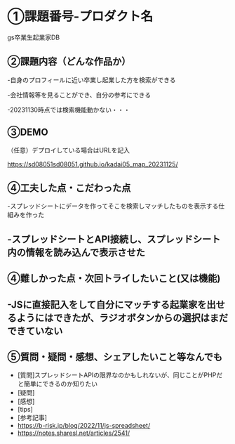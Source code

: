 # ①課題番号-プロダクト名
gs卒業生起業家DB

## ②課題内容（どんな作品か）
-自身のプロフィールに近い卒業し起業した方を検索ができる

-会社情報等を見ることができ、自分の参考にできる

-20231130時点では検索機能動かない・・・

## ③DEMO
（任意）デプロイしている場合はURLを記入

https://sd08051sd08051.github.io/kadai05_map_20231125/

## ④工夫した点・こだわった点

-スプレッドシートにデータを作ってそこを検索しマッチしたものを表示する仕組みを作った

-スプレッドシートとAPI接続し、スプレッドシート内の情報を読み込んで表示させた
-

## ④難しかった点・次回トライしたいこと(又は機能)
-JSに直接記入をして自分にマッチする起業家を出せるようにはできたが、ラジオボタンからの選択はまだできていない
-

## ⑤質問・疑問・感想、シェアしたいこと等なんでも
- [質問]スプレッドシートAPIの限界なのかもしれないが、同じことがPHPだと簡単にできるのか知りたい
- [疑問]
- [感想]
- [tips]
- [参考記事]
- https://b-risk.jp/blog/2022/11/js-spreadsheet/
- https://notes.sharesl.net/articles/2541/



